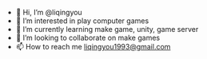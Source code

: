 - 👋 Hi, I’m @liqingyou
- 👀 I’m interested in play computer games
- 🌱 I’m currently learning make game, unity, game server
- 💞️ I’m looking to collaborate on make games
- 📫 How to reach me liqingyou1993@gmail.com

<!---
liqingyou/liqingyou is a ✨ special ✨ repository because its `README.md` (this file) appears on your GitHub profile.
You can click the Preview link to take a look at your changes.
--->
